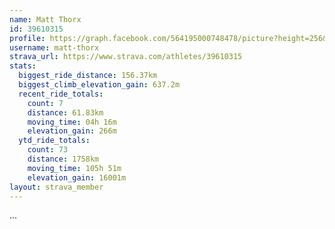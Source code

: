 ```yaml
---
name: Matt Thorx
id: 39610315
profile: https://graph.facebook.com/564195000748478/picture?height=256&width=256
username: matt-thorx
strava_url: https://www.strava.com/athletes/39610315
stats:
  biggest_ride_distance: 156.37km
  biggest_climb_elevation_gain: 637.2m
  recent_ride_totals:
    count: 7
    distance: 61.83km
    moving_time: 04h 16m
    elevation_gain: 266m
  ytd_ride_totals:
    count: 73
    distance: 1758km
    moving_time: 105h 51m
    elevation_gain: 16001m
layout: strava_member
--- 
```

...
